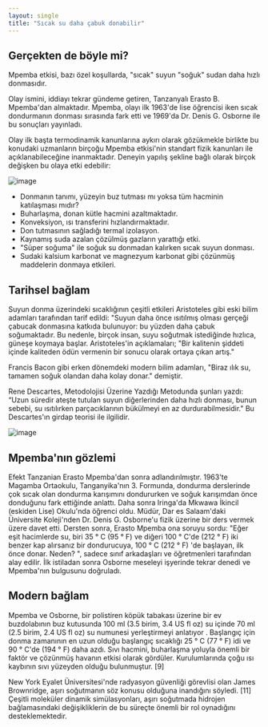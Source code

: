 ```yaml
---
layout: single
title: "Sıcak su daha çabuk donabilir"
---
```


Gerçekten de böyle mi?
-
Mpemba etkisi, bazı özel koşullarda, "sıcak" suyun "soğuk" sudan daha hızlı donmasıdır.

Olay ismini, iddiayı tekrar gündeme getiren, Tanzanyalı Erasto B. Mpemba'dan almaktadır. Mpemba, olayı ilk 1963'de lise öğrencisi iken sıcak dondurmanın donması sırasında fark etti ve 1969'da Dr. Denis G. Osborne ile bu sonuçları yayınladı.

Olay ilk başta termodinamik kanunlarına aykırı olarak gözükmekle birlikte bu konudaki uzmanların birçoğu Mpemba etkisi'nin standart fizik kanunları ile açıklanabileceğine inanmaktadır. Deneyin yapılış şekline bağlı olarak birçok değişken bu olaya etki edebilir:

![image](https://upload.wikimedia.org/wikipedia/commons/thumb/c/c1/Mpemba-two-water-probes.svg/440px-Mpemba-two-water-probes.svg.png)

- Donmanın tanımı, yüzeyin buz tutması mı yoksa tüm hacminin katılaşması mıdır?
- Buharlaşma, donan kütle hacmini azaltmaktadır.
- Konveksiyon, ısı transferini hızlandırmaktadır.
- Don tutmasının sağladığı termal izolasyon.
- Kaynamış suda azalan çözülmüş gazların yarattığı etki.
- "Süper soğuma" ile soğuk su donmadan kalırken sıcak suyun donması.
- Sudaki kalsium karbonat ve magnezyum karbonat gibi çözünmüş maddelerin donmaya etkileri.

Tarihsel bağlam
-
Suyun donma üzerindeki sıcaklığının çeşitli etkileri Aristoteles gibi eski bilim adamları tarafından tarif edildi: "Suyun daha önce ısıtılmış olması gerçeği çabucak donmasına katkıda bulunuyor: bu yüzden daha çabuk soğumaktadır. Bu nedenle, birçok insan, suyu soğutmak istediğinde hızlıca, güneşe koymaya başlar. Aristoteles'in açıklamaları;  "Bir kalitenin şiddeti içinde kaliteden ödün vermenin bir sonucu olarak ortaya çıkan artış."

Francis Bacon gibi erken dönemdeki modern bilim adamları, "Biraz ılık su, tamamen soğuk olandan daha kolay donar." demiştir.

Rene Descartes, Metodolojisi Üzerine Yazdığı Metodunda şunları yazdı: “Uzun süredir ateşte tutulan suyun diğerlerinden daha hızlı donması, bunun sebebi, su ısıtılırken parçacıklarının bükülmeyi en az durdurabilmesidir." Bu Descartes'ın girdap teorisi ile ilgilidir.

![image](https://www.sciencealert.com/images/articles/processed/mpemba_effect_1024.jpg)

<script async src="//pagead2.googlesyndication.com/pagead/js/adsbygoogle.js"></script>
<ins class="adsbygoogle"
     style="display:block; text-align:center;"
     data-ad-layout="in-article"
     data-ad-format="fluid"
     data-ad-client="ca-pub-7868661326160958"
     data-ad-slot="3072558811"></ins>
<script>
     (adsbygoogle = window.adsbygoogle || []).push({});
</script>

Mpemba'nın gözlemi
-
Efekt Tanzanian Erasto Mpemba'dan sonra adlandırılmıştır. 1963'te Magamba Ortaokulu, Tanganyika'nın 3. Formunda, dondurma derslerinde çok sıcak olan dondurma karışımını dondururken ve soğuk karışımdan önce donduğunu fark ettiğinde anlattı. Daha sonra Iringa'da Mkwawa İkincil (eskiden Lise) Okulu'nda öğrenci oldu. Müdür, Dar es Salaam'daki Üniversite Koleji'nden Dr. Denis G. Osborne'u fizik üzerine bir ders vermek üzere davet etti. Dersten sonra, Erasto Mpemba ona soruyu sordu: "Eğer eşit hacimlerde su, biri 35 ° C (95 ° F) ve diğeri 100 ° C'de (212 ° F) iki benzer kap alırsanız bir dondurucuya, 100 ° C (212 ° F) 'de başlayan, ilk önce donar. Neden? ", sadece sınıf arkadaşları ve öğretmenleri tarafından alay edilir. İlk istiladan sonra Osborne meseleyi işyerinde tekrar denedi ve Mpemba'nın bulgusunu doğruladı.

Modern bağlam
-
Mpemba ve Osborne, bir polistiren köpük tabakası üzerine bir ev buzdolabının buz kutusunda 100 ml (3.5 birim, 3.4 US fl oz) su içinde 70 ml (2.5 birim, 2.4 US fl oz) su numunesi yerleştirmeyi anlatıyor . Başlangıç ​​için donma zamanının en uzun olduğu başlangıç ​​sıcaklığı 25 ° C (77 ° F) idi ve 90 ° C'de (194 ° F) daha azdı. Sıvı hacmini, buharlaşma yoluyla önemli bir faktör ve çözünmüş havanın etkisi olarak gördüler. Kurulumlarında çoğu ısı kaybının sıvı yüzeyden olduğu bulunmuştur. [9]


New York Eyalet Üniversitesi'nde radyasyon güvenliği görevlisi olan James Brownridge, aşırı soğutmanın söz konusu olduğuna inandığını söyledi. [11] Çeşitli moleküler dinamik simülasyonları, aşırı soğutmada hidrojen bağlamasındaki değişikliklerin de bu süreçte önemli bir rol oynadığını desteklemektedir. 
